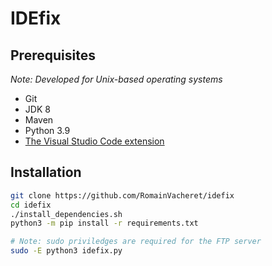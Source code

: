 # IDEfix

## Prerequisites
*Note: Developed for Unix-based operating systems*

- Git
- JDK 8
- Maven
- Python 3.9
- [The Visual Studio Code extension](https://github.com/RomainVacheret/idefix-vsc)

## Installation
```bash
git clone https://github.com/RomainVacheret/idefix
cd idefix
./install_dependencies.sh
python3 -m pip install -r requirements.txt

# Note: sudo priviledges are required for the FTP server
sudo -E python3 idefix.py
```